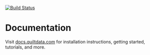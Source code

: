 [![Build Status](https://travis-ci.org/quiltdata/quilt.svg?branch=master)](https://travis-ci.org/quiltdata/quilt)

# Documentation
Visit [docs.quiltdata.com](https://docs.quiltdata.com) for installation instructions, getting started, tutorials, and more.
